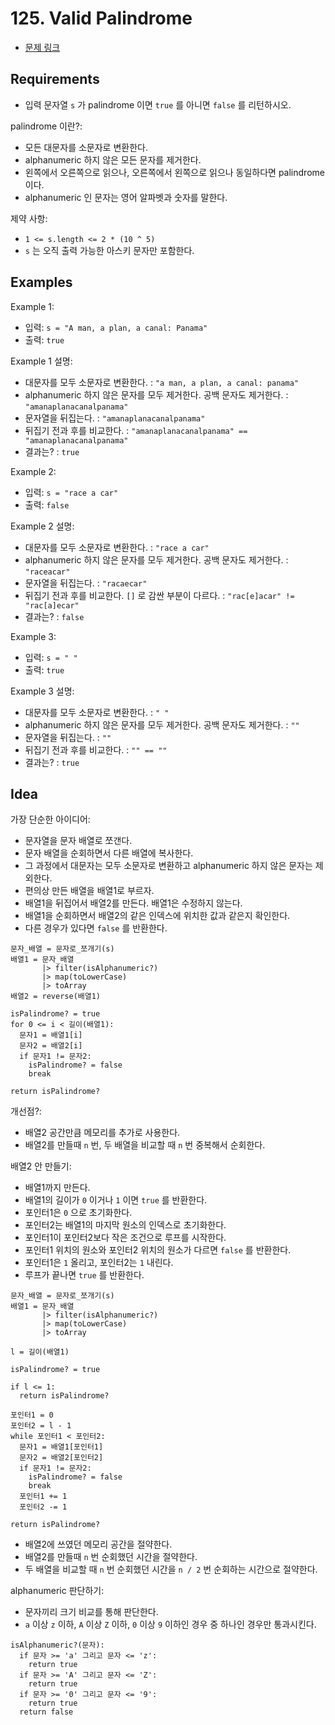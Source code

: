 # 125. Valid Palindrome

- [문제 링크](https://leetcode.com/problems/valid-palindrome/)

## Requirements

- 입력 문자열 `s` 가 palindrome 이면 `true` 를 아니면 `false` 를 리턴하시오.

palindrome 이란?:

- 모든 대문자를 소문자로 변환한다.
- alphanumeric 하지 않은 모든 문자를 제거한다.
- 왼쪽에서 오른쪽으로 읽으나, 오른쪽에서 왼쪽으로 읽으나 동일하다면 palindrome 이다.
- alphanumeric 인 문자는 영어 알파벳과 숫자를 말한다.

제약 사항:

- `1 <= s.length <= 2 * (10 ^ 5)`
- `s` 는 오직 출력 가능한 아스키 문자만 포함한다.

## Examples

Example 1:

- 입력: `s = "A man, a plan, a canal: Panama"`
- 출력: `true`

Example 1 설명:

- 대문자를 모두 소문자로 변환한다. :
  `"a man, a plan, a canal: panama"`
- alphanumeric 하지 않은 문자를 모두 제거한다.
  공백 문자도 제거한다. :
  `"amanaplanacanalpanama"`
- 문자열을 뒤집는다. :
  `"amanaplanacanalpanama"`
- 뒤집기 전과 후를 비교한다. :
  `"amanaplanacanalpanama" == "amanaplanacanalpanama"`
- 결과는? :
  `true`

Example 2:

- 입력: `s = "race a car"`
- 출력: `false`

Example 2 설명:

- 대문자를 모두 소문자로 변환한다. :
  `"race a car"`
- alphanumeric 하지 않은 문자를 모두 제거한다.
  공백 문자도 제거한다. :
  `"raceacar"`
- 문자열을 뒤집는다. :
  `"racaecar"`
- 뒤집기 전과 후를 비교한다. `[]` 로 감싼 부분이 다르다. :
  `"rac[e]acar" != "rac[a]ecar"`
- 결과는? :
  `false`

Example 3:

- 입력: `s = " "`
- 출력: `true`

Example 3 설명:

- 대문자를 모두 소문자로 변환한다. :
  `" "`
- alphanumeric 하지 않은 문자를 모두 제거한다.
  공백 문자도 제거한다. :
  `""`
- 문자열을 뒤집는다. :
  `""`
- 뒤집기 전과 후를 비교한다. :
  `"" == ""`
- 결과는? :
  `true`

## Idea

가장 단순한 아이디어:

- 문자열을 문자 배열로 쪼갠다.
- 문자 배열을 순회하면서 다른 배열에 복사한다.
- 그 과정에서 대문자는 모두 소문자로 변환하고 alphanumeric 하지 않은 문자는 제외한다.
- 편의상 만든 배열을 배열1로 부르자.
- 배열1을 뒤집어서 배열2를 만든다. 배열1은 수정하지 않는다.
- 배열1을 순회하면서 배열2의 같은 인덱스에 위치한 값과 같은지 확인한다.
- 다른 경우가 있다면 `false` 를 반환한다.

```text
문자_배열 = 문자로_쪼개기(s) 
배열1 = 문자_배열
       |> filter(isAlphanumeric?)
       |> map(toLowerCase)
       |> toArray
배열2 = reverse(배열1)

isPalindrome? = true
for 0 <= i < 길이(배열1):
  문자1 = 배열1[i]
  문자2 = 배열2[i]
  if 문자1 != 문자2:
    isPalindrome? = false
    break
    
return isPalindrome?
```

개선점?:

- 배열2 공간만큼 메모리를 추가로 사용한다.
- 배열2를 만들때 `n` 번, 두 배열을 비교할 때 `n` 번 중복해서 순회한다.

배열2 안 만들기:

- 배열1까지 만든다.
- 배열1의 길이가 `0` 이거나 `1` 이면 `true` 를 반환한다.
- 포인터1은 `0` 으로 초기화한다.
- 포인터2는 배열1의 마지막 원소의 인덱스로 초기화한다.
- 포인터1이 포인터2보다 작은 조건으로 루프를 시작한다.
- 포인터1 위치의 원소와 포인터2 위치의 원소가 다르면 `false` 를 반환한다.
- 포인터1은 `1` 올리고, 포인터2는 `1` 내린다.
- 루프가 끝나면 `true` 를 반환한다.

```text
문자_배열 = 문자로_쪼개기(s) 
배열1 = 문자_배열
       |> filter(isAlphanumeric?)
       |> map(toLowerCase)
       |> toArray

l = 길이(배열1)

isPalindrome? = true

if l <= 1:
  return isPalindrome?
  
포인터1 = 0
포인터2 = l - 1
while 포인터1 < 포인터2:
  문자1 = 배열1[포인터1]
  문자2 = 배열2[포인터2]
  if 문자1 != 문자2:
    isPalindrome? = false
    break
  포인터1 += 1
  포인터2 -= 1
    
return isPalindrome?
```

- 배열2에 쓰였던 메모리 공간을 절약한다.
- 배열2를 만들때 `n` 번 순회했던 시간을 절약한다.
- 두 배열을 비교할 때 `n` 번 순회했던 시간을 `n / 2` 번 순회하는 시간으로 절약한다.

alphanumeric 판단하기:

- 문자끼리 크기 비교를 통해 판단한다.
- `a` 이상 `z` 이하, `A` 이상 `Z` 이하, `0` 이상 `9` 이하인 경우 중 하나인 경우만 통과시킨다.

```text
isAlphanumeric?(문자):
  if 문자 >= 'a' 그리고 문자 <= 'z':
    return true
  if 문자 >= 'A' 그리고 문자 <= 'Z':
    return true
  if 문자 >= '0' 그리고 문자 <= '9':
    return true
  return false
```
